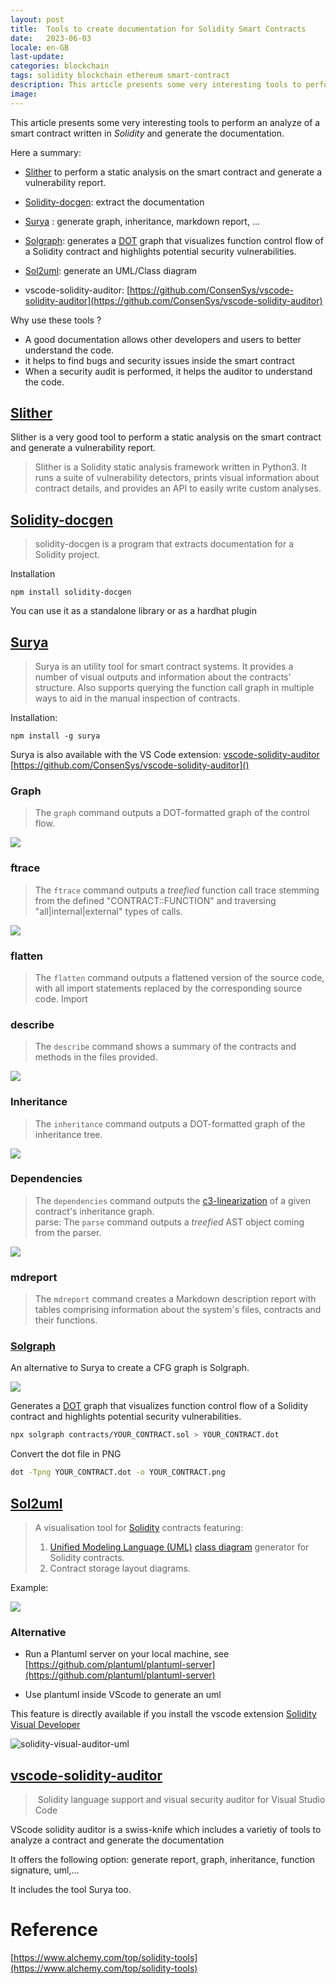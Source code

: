 ```yaml
---
layout: post
title:  Tools to create documentation for Solidity Smart Contracts
date:   2023-06-03
locale: en-GB
last-update: 
categories: blockchain
tags: solidity blockchain ethereum smart-contract
description: This article presents some very interesting tools to perform an analyze of a smart contract written in Solidity and generate the documentation.
image: 
---
```




This article presents some very interesting tools to perform an analyze of a smart contract written in *Solidity* and generate the documentation.

Here a summary:

- [Slither](https://github.com/crytic/slither) to perform a static analysis on the smart contract and generate a vulnerability report.

- [Solidity-docgen](https://github.com/OpenZeppelin/solidity-docgen): extract the documentation
- [Surya](https://github.com/ConsenSys/surya) : generate graph, inheritance, markdown report, ...
- [Solgraph](https://github.com/raineorshine/solgraph): generates a [DOT](https://en.wikipedia.org/wiki/DOT_(graph_description_language)) graph that visualizes function control flow of a Solidity contract and highlights potential security vulnerabilities.
- [Sol2uml](https://github.com/naddison36/sol2uml):  generate an UML/Class diagram
- vscode-solidity-auditor: [https://github.com/ConsenSys/vscode-solidity-auditor](https://github.com/ConsenSys/vscode-solidity-auditor)

Why use these tools ?

- A good documentation allows other developers and users to better understand the code.
- it helps to find bugs and security issues inside the smart contract
- When a security audit is performed, it helps the auditor to understand the code.

## [Slither](https://github.com/crytic/slither)

Slither is a very good tool to perform a static analysis on the smart contract and generate a vulnerability report.

>Slither is a Solidity static analysis framework written in Python3. It runs a suite of vulnerability detectors, prints visual information about contract details, and provides an API to easily write custom analyses.

## [Solidity-docgen](https://github.com/OpenZeppelin/solidity-docgen)

> solidity-docgen is a program that extracts documentation for a Solidity project.

Installation

```
npm install solidity-docgen
```

You can use it as a standalone library or as a hardhat plugin

## [Surya](https://github.com/ConsenSys/surya)

> Surya is an utility tool for smart contract systems. It provides a  number of visual outputs and information about the contracts' structure. Also supports querying the function call graph in multiple ways to aid  in the manual inspection of contracts.

Installation:

```
npm install -g surya
```



Surya is also available with the VS Code extension: [vscode-solidity-auditor](https://github.com/ConsenSys/vscode-solidity-auditor) [https://github.com/ConsenSys/vscode-solidity-auditor]()



### Graph

> The `graph` command outputs a DOT-formatted graph of the control flow.

![](https://user-images.githubusercontent.com/4008213/39415345-fbac4e3a-4c39-11e8-8260-0d9670c352d6.png)

### ftrace 

> The `ftrace` command outputs a *treefied* function call trace stemming from the defined "CONTRACT::FUNCTION" and traversing "all|internal|external" types of calls.

![](https://user-images.githubusercontent.com/4008213/42409007-61473d12-81f1-11e8-8fee-1867cfd66822.png)

### flatten

> The `flatten` command outputs a flattened version of the  source code, with all import statements replaced by the corresponding  source code. Import



### describe

> The `describe` command shows a summary of the contracts and methods in the files provided.

![](https://user-images.githubusercontent.com/4008213/48572168-97bfc780-e900-11e8-9e86-d265498de936.png)

### Inheritance

> The `inheritance` command outputs a DOT-formatted graph of the inheritance tree. 

![](https://user-images.githubusercontent.com/23033765/39249140-f50d2828-486b-11e8-81b8-8c4ffb7b1b54.png)

### Dependencies

> The `dependencies` command outputs the [c3-linearization](https://en.wikipedia.org/wiki/C3_linearization) of a given contract's inheritance graph.  
> parse: The `parse` command outputs a *treefied* AST object coming from the parser.

![](https://user-images.githubusercontent.com/4008213/39415303-87df40de-4c39-11e8-8e03-ead72e88f1e3.png)

### mdreport

> The `mdreport` command creates a Markdown description report  with tables comprising information about the system's files, contracts  and their functions.



### [Solgraph](https://github.com/raineorshine/solgraph)

An alternative to Surya to create a CFG graph is Solgraph.

![](https://raw.githubusercontent.com/raineorshine/solgraph/master/example.png)



Generates a [DOT](https://en.wikipedia.org/wiki/DOT_(graph_description_language)) graph that visualizes function control flow of a Solidity contract and highlights potential security vulnerabilities.

```bash
npx solgraph contracts/YOUR_CONTRACT.sol > YOUR_CONTRACT.dot
```

Convert the dot file in PNG

```bash
dot -Tpng YOUR_CONTRACT.dot -o YOUR_CONTRACT.png
```



## [Sol2uml](https://github.com/naddison36/sol2uml)

> A visualisation tool for [Solidity](https://solidity.readthedocs.io/) contracts featuring:
>
> 1. [Unified Modeling Language (UML)](https://en.wikipedia.org/wiki/Unified_Modeling_Language) [class diagram](https://en.wikipedia.org/wiki/Class_diagram) generator for Solidity contracts.
> 2. Contract storage layout diagrams.
>

Example:

![](https://raw.githubusercontent.com/naddison36/sol2uml/master/examples/OpenZeppelinERC20.svg)

### Alternative

- Run a Plantuml server on your local machine, see [https://github.com/plantuml/plantuml-server](https://github.com/plantuml/plantuml-server)

- Use plantuml inside VScode to generate an uml

This feature is directly available if you install the vscode extension [Solidity Visual Developer](https://marketplace.visualstudio.com/items?itemName=tintinweb.solidity-visual-auditor)

![solidity-visual-auditor-uml]({{site.url_complet}}/assets/article/blockchain/ethereum/solidity/solidity-visual-auditor-uml.png)





## [vscode-solidity-auditor](https://github.com/ConsenSys/vscode-solidity-auditor)

> ​      Solidity language support and visual security auditor for Visual Studio Code

VScode solidity auditor is a swiss-knife which includes a varietiy of tools to analyze a contract and generate the documentation

It offers the following option: generate report, graph, inheritance, function signature, uml,...

It includes the tool Surya too.



# Reference

[https://www.alchemy.com/top/solidity-tools](https://www.alchemy.com/top/solidity-tools)